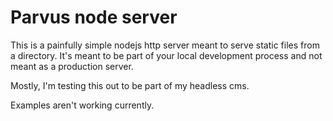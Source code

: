 # Parvus node server

This is a painfully simple nodejs http server meant to serve static files from a directory. It's meant to be part of your local development process and not meant as a production server.

Mostly, I'm testing this out to be part of my headless cms.

Examples aren't working currently.
